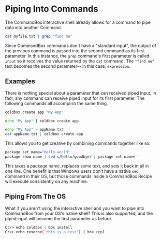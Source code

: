 # Piping Into Commands

The CommandBox interactive shell already allows for a command to pipe data into another Command.

```bash
cat myfile.txt | grep "find me"
```

Since CommandBox commands don't have a "standard input", the output of the previous command is passed into the second command as its first parameter.  In this instance, the `grep` command's first parameter is called `input` so it receives the value returned by the `cat` command.  The `"find me"` text becomes the second parameter-- in this case, `expression`.  

## Examples

There is nothing special about a parameter that can received piped input.  In fact, any command can receive piped input for its first parameter.  The following commands all accomplish the same thing.

```bash
coldbox create app "My App"
```

```bash
echo "My App" | coldbox create app
```

```bash
echo "My App" > appName.txt
cat appName.txt | coldbox create app
```

This allows you to get creative by combining commands together like so:

```bash
package set name="hello world"
package show name | sed s/hello/goodbye/ | package set name=''
```

This takes a package name, replaces some text, and sets it back in all in one line.  One benefit is that Windows users don't have a native `sed` command in their OS, but those commands inside a CommandBox Recipe will execute consistently on any machine.  

## Piping From The OS

What if you aren't using the interactive shell and you want to pipe into CommandBox from your OS's native shell?  This is also supported, and the piped input will become the first parameter as before.

```bash
C:\> echo coldbox | box install
C:\> echo reverse('this is a test') | box repl
```